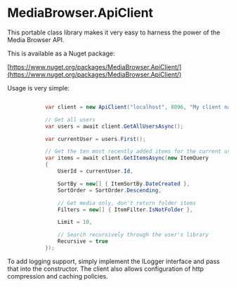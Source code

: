 MediaBrowser.ApiClient
======================

This portable class library makes it very easy to harness the power of the Media Browser API.

This is available as a Nuget package:

[https://www.nuget.org/packages/MediaBrowser.ApiClient/](https://www.nuget.org/packages/MediaBrowser.ApiClient/)

Usage is very simple:

``` c#

            var client = new ApiClient("localhost", 8096, "My client name", "My device", "My device id");

            // Get all users
            var users = await client.GetAllUsersAsync();

            var currentUser = users.First();

            // Get the ten most recently added items for the current user
            var items = await client.GetItemsAsync(new ItemQuery
            {
                UserId = currentUser.Id,

                SortBy = new[] { ItemSortBy.DateCreated },
                SortOrder = SortOrder.Descending,

                // Get media only, don't return folder items
                Filters = new[] { ItemFilter.IsNotFolder },

                Limit = 10,

                // Search recursively through the user's library
                Recursive = true
            });
```

To add logging support, simply implement the ILogger interface and pass that into the constructor. The client also allows configuration of http compression and caching policies.